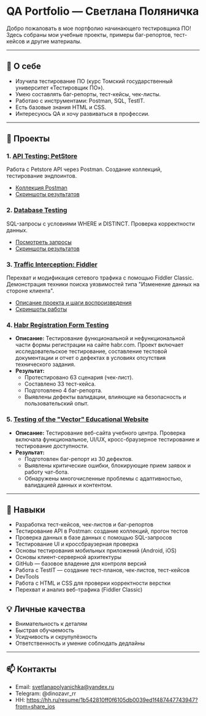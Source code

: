 # QA Portfolio — Светлана Поляничка

Добро пожаловать в мое портфолио начинающего тестировщика ПО!  
Здесь собраны мои учебные проекты, примеры баг-репортов, тест-кейсов и другие материалы.

---

## 📝 О себе
- Изучила тестирование ПО (курс Томский государственный университет «Тестировщик ПО»).  
- Умею составлять баг-репорты, тест-кейсы, чек-листы.  
- Работаю с инструментами: Postman, SQL, TestIT.  
- Есть базовые знания HTML и CSS.  
- Интересуюсь QA и хочу развиваться в профессии.

---
## 📂 Проекты

### 1. [API Testing: PetStore](api-testing-petstore/)
Работа с Petstore API через Postman. Создание коллекций, тестирование эндпоинтов.
- [Коллекция Postman](api-testing-petstore/PetStore.postman_collection.json)
- [Скриншоты результатов](api-testing-petstore/screenshots/)

### 2. [Database Testing](database-testing/)
SQL-запросы с условиями WHERE и DISTINCT. Проверка корректности данных.  
- [Посмотреть запросы](database-testing/queries.sql)
- [Скриншоты результатов](database-testing/screenshots/)  

### 3. [Traffic Interception: Fiddler](traffic-interception-fiddler/)
Перехват и модификация сетевого трафика с помощью Fiddler Classic. Демонстрация техники поиска уязвимостей типа "Изменение данных на стороне клиента".
- [Описание проекта и шаги воспроизведения](traffic-interception-fiddler/)
- [Скриншоты работы](traffic-interception-fiddler/screenshots/)

### 4. [Habr Registration Form Testing](habr-registration-form-testing/)
- **Описание:** Тестирование функциональной и нефункциональной части формы регистрации на сайте habr.com. Проект включает исследовательское тестирование, составление тестовой документации и отчет о дефектах в условиях отсутствия технического задания.
- **Результат:**
  - Протестировано 63 сценария (чек-лист).
  - Составлено 33 тест-кейса.
  - Подготовлено 4 баг-репорта.
  - Выявлены дефекты валидации, влияющие на безопасность и пользовательский опыт.
 
### 5. [Testing of the "Vector" Educational Website](vector-education-website-testing/)
- **Описание:** Тестирование веб-сайта учебного центра. Проверка включала функциональное, UI/UX, кросс-браузерное тестирование и тестирование доступности. 
- **Результат:**
  - Подготовлен баг-репорт из 30 дефектов.
  - Выявлены критические ошибки, блокирующие прием заявок и работу чат-бота.
  - Обнаружены многочисленные проблемы с адаптивностью, валидацией данных и контентом.
---

## 👻 Навыки
- Разработка тест-кейсов, чек-листов и баг-репортов
- Тестирование API в Postman: создание коллекций, прогон тестов
- Проверка данных в базе данных с помощью SQL-запросов
- Тестирование UI и кроссбраузерная проверка
- Основы тестирования мобильных приложений (Android, iOS)
- Основы клиент-серверной архитектуры
- GitHub — базовое владение для контроля версий
- Работа с TestIT — создание тест-планов, чек-листов, тест-кейсов
- DevTools
- Работа с HTML и CSS для проверки корректности верстки
- Перехват и анализ веб-трафика (Fiddler Classic)
 
## 💡 Личные качества
- Внимательность к деталям  
- Быстрая обучаемость  
- Усидчивость и скрупулёзность  
- Ответственность и умение соблюдать дедлайны  
---

## 📫 Контакты
- Email: svetlanapolyanichka@yandex.ru 
- Telegram: @dinozavr_rr  
- HH: https://hh.ru/resume/1b542810ff0f6105db0039ed1f487447743947?from=share_ios 
